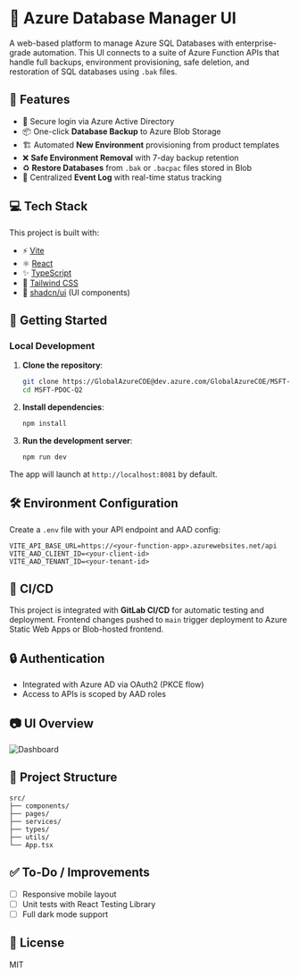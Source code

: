 
# 🧭 Azure Database Manager UI

A web-based platform to manage Azure SQL Databases with enterprise-grade automation. This UI connects to a suite of Azure Function APIs that handle full backups, environment provisioning, safe deletion, and restoration of SQL databases using `.bak` files.

## 🌟 Features

- 🔐 Secure login via Azure Active Directory
- 📦 One-click **Database Backup** to Azure Blob Storage
- 🏗 Automated **New Environment** provisioning from product templates
- ❌ **Safe Environment Removal** with 7-day backup retention
- ♻️ **Restore Databases** from `.bak` or `.bacpac` files stored in Blob
- 🧾 Centralized **Event Log** with real-time status tracking

## 💻 Tech Stack

This project is built with:

- ⚡ [Vite](https://vitejs.dev/)
- ⚛️ [React](https://reactjs.org/)
- ✨ [TypeScript](https://www.typescriptlang.org/)
- 🎨 [Tailwind CSS](https://tailwindcss.com/)
- 🧩 [shadcn/ui](https://ui.shadcn.dev/) (UI components)

## 🚀 Getting Started

### Local Development

1. **Clone the repository**:
   ```bash
   git clone https://GlobalAzureCOE@dev.azure.com/GlobalAzureCOE/MSFT-PDOC-Q2/_git/MSFT-PDOC-Q2
   cd MSFT-PDOC-Q2
   ```

2. **Install dependencies**:
   ```bash
   npm install
   ```

3. **Run the development server**:
   ```bash
   npm run dev
   ```

The app will launch at `http://localhost:8081` by default.

## 🛠 Environment Configuration

Create a `.env` file with your API endpoint and AAD config:

```env
VITE_API_BASE_URL=https://<your-function-app>.azurewebsites.net/api
VITE_AAD_CLIENT_ID=<your-client-id>
VITE_AAD_TENANT_ID=<your-tenant-id>
```

## 🔄 CI/CD

This project is integrated with **GitLab CI/CD** for automatic testing and deployment. Frontend changes pushed to `main` trigger deployment to Azure Static Web Apps or Blob-hosted frontend.

## 🔒 Authentication

- Integrated with Azure AD via OAuth2 (PKCE flow)
- Access to APIs is scoped by AAD roles

## 📷 UI Overview

![Dashboard](docs/images/dashboard-screenshot.png)

## 📁 Project Structure

```
src/
├── components/
├── pages/
├── services/
├── types/
├── utils/
└── App.tsx
```

## ✅ To-Do / Improvements

- [ ] Responsive mobile layout
- [ ] Unit tests with React Testing Library
- [ ] Full dark mode support

## 📄 License

MIT
